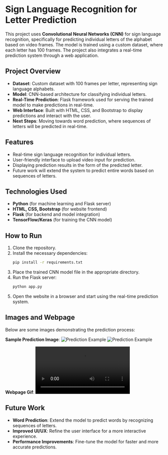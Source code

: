 # Sign Language Recognition for Letter Prediction

This project uses **Convolutional Neural Networks (CNN)** for sign language recognition, specifically for predicting individual letters of the alphabet based on video frames. The model is trained using a custom dataset, where each letter has 100 frames. The project also integrates a real-time prediction system through a web application.

## Project Overview

- **Dataset**: Custom dataset with 100 frames per letter, representing sign language alphabets.
- **Model**: CNN-based architecture for classifying individual letters.
- **Real-Time Prediction**: Flask framework used for serving the trained model to make predictions in real-time.
- **Web Interface**: Built with HTML, CSS, and Bootstrap to display predictions and interact with the user.
- **Next Steps**: Moving towards word prediction, where sequences of letters will be predicted in real-time.

## Features

- Real-time sign language recognition for individual letters.
- User-friendly interface to upload video input for prediction.
- Displaying prediction results in the form of the predicted letter.
- Future work will extend the system to predict entire words based on sequences of letters.

## Technologies Used

- **Python** (for machine learning and Flask server)
- **HTML, CSS, Bootstrap** (for website frontend)
- **Flask** (for backend and model integration)
- **TensorFlow/Keras** (for training the CNN model)

## How to Run

1. Clone the repository.
2. Install the necessary dependencies:
   ```bash
   pip install -r requirements.txt
3. Place the trained CNN model file in the appropriate directory.
4. Run the Flask server:
   ```bash
   python app.py   
5. Open the website in a browser and start using the real-time prediction system.

## Images and Webpage

Below are some images demonstrating the prediction process:

 **Sample Prediction Image**:
  ![Prediction Example](images/image1.jpg)
  ![Prediction Example](images/Image2.jpg)

 **Webpage Gif**:
  ![Demo](images/Webpage-Demo.mp4)

## Future Work

- **Word Prediction**: Extend the model to predict words by recognizing sequences of letters.
- **Improved UI/UX**: Refine the user interface for a more interactive experience.
- **Performance Improvements**: Fine-tune the model for faster and more accurate predictions.


  


